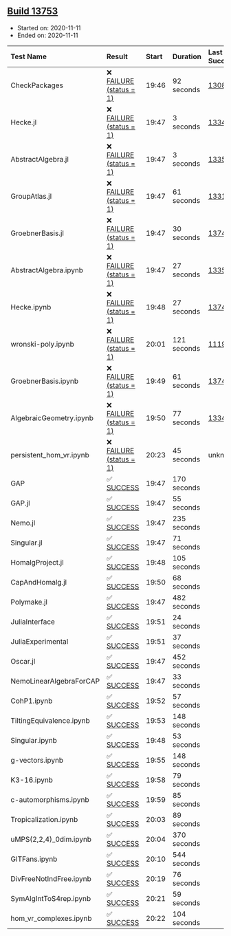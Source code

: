 ## [Build 13753](https://oscarci.mathematik.uni-kl.de/job/oscar/13753/)

* Started on: 2020-11-11
* Ended on: 2020-11-11

| Test Name    | Result | Start | Duration | Last Success | First Failure |
|:-------------|:-------|:------|:---------|:-------------|:--------------|
| CheckPackages | ❌ [FAILURE (status = 1)](https://oscarci.mathematik.uni-kl.de/job/oscar/13753/artifact/logs/build-13753/CheckPackages.log) | 19:46 | 92 seconds | [13085](https://oscarci.mathematik.uni-kl.de/job/oscar/13085/) | [13086](https://oscarci.mathematik.uni-kl.de/job/oscar/13086/) |
| Hecke.jl | ❌ [FAILURE (status = 1)](https://oscarci.mathematik.uni-kl.de/job/oscar/13753/artifact/logs/build-13753/Hecke.jl.log) | 19:47 | 3 seconds | [13341](https://oscarci.mathematik.uni-kl.de/job/oscar/13341/) | [13342](https://oscarci.mathematik.uni-kl.de/job/oscar/13342/) |
| AbstractAlgebra.jl | ❌ [FAILURE (status = 1)](https://oscarci.mathematik.uni-kl.de/job/oscar/13753/artifact/logs/build-13753/AbstractAlgebra.jl.log) | 19:47 | 3 seconds | [13355](https://oscarci.mathematik.uni-kl.de/job/oscar/13355/) | [13356](https://oscarci.mathematik.uni-kl.de/job/oscar/13356/) |
| GroupAtlas.jl | ❌ [FAILURE (status = 1)](https://oscarci.mathematik.uni-kl.de/job/oscar/13753/artifact/logs/build-13753/GroupAtlas.jl.log) | 19:47 | 61 seconds | [13311](https://oscarci.mathematik.uni-kl.de/job/oscar/13311/) | [13312](https://oscarci.mathematik.uni-kl.de/job/oscar/13312/) |
| GroebnerBasis.jl | ❌ [FAILURE (status = 1)](https://oscarci.mathematik.uni-kl.de/job/oscar/13753/artifact/logs/build-13753/GroebnerBasis.jl.log) | 19:47 | 30 seconds | [13747](https://oscarci.mathematik.uni-kl.de/job/oscar/13747/) | [13748](https://oscarci.mathematik.uni-kl.de/job/oscar/13748/) |
| AbstractAlgebra.ipynb | ❌ [FAILURE (status = 1)](https://oscarci.mathematik.uni-kl.de/job/oscar/13753/artifact/logs/build-13753/AbstractAlgebra.ipynb.log) | 19:47 | 27 seconds | [13355](https://oscarci.mathematik.uni-kl.de/job/oscar/13355/) | [13356](https://oscarci.mathematik.uni-kl.de/job/oscar/13356/) |
| Hecke.ipynb | ❌ [FAILURE (status = 1)](https://oscarci.mathematik.uni-kl.de/job/oscar/13753/artifact/logs/build-13753/Hecke.ipynb.log) | 19:48 | 27 seconds | [13749](https://oscarci.mathematik.uni-kl.de/job/oscar/13749/) | [13750](https://oscarci.mathematik.uni-kl.de/job/oscar/13750/) |
| wronski-poly.ipynb | ❌ [FAILURE (status = 1)](https://oscarci.mathematik.uni-kl.de/job/oscar/13753/artifact/logs/build-13753/wronski-poly.ipynb.log) | 20:01 | 121 seconds | [11192](https://oscarci.mathematik.uni-kl.de/job/oscar/11192/) | [11193](https://oscarci.mathematik.uni-kl.de/job/oscar/11193/) |
| GroebnerBasis.ipynb | ❌ [FAILURE (status = 1)](https://oscarci.mathematik.uni-kl.de/job/oscar/13753/artifact/logs/build-13753/GroebnerBasis.ipynb.log) | 19:49 | 61 seconds | [13748](https://oscarci.mathematik.uni-kl.de/job/oscar/13748/) | [13749](https://oscarci.mathematik.uni-kl.de/job/oscar/13749/) |
| AlgebraicGeometry.ipynb | ❌ [FAILURE (status = 1)](https://oscarci.mathematik.uni-kl.de/job/oscar/13753/artifact/logs/build-13753/AlgebraicGeometry.ipynb.log) | 19:50 | 77 seconds | [13341](https://oscarci.mathematik.uni-kl.de/job/oscar/13341/) | [13342](https://oscarci.mathematik.uni-kl.de/job/oscar/13342/) |
| persistent_hom_vr.ipynb | ❌ [FAILURE (status = 1)](https://oscarci.mathematik.uni-kl.de/job/oscar/13753/artifact/logs/build-13753/persistent_hom_vr.ipynb.log) | 20:23 | 45 seconds | unknown | unknown |
| GAP | ✅ [SUCCESS](https://oscarci.mathematik.uni-kl.de/job/oscar/13753/artifact/logs/build-13753/GAP.log) | 19:47 | 170 seconds |  |  |
| GAP.jl | ✅ [SUCCESS](https://oscarci.mathematik.uni-kl.de/job/oscar/13753/artifact/logs/build-13753/GAP.jl.log) | 19:47 | 55 seconds |  |  |
| Nemo.jl | ✅ [SUCCESS](https://oscarci.mathematik.uni-kl.de/job/oscar/13753/artifact/logs/build-13753/Nemo.jl.log) | 19:47 | 235 seconds |  |  |
| Singular.jl | ✅ [SUCCESS](https://oscarci.mathematik.uni-kl.de/job/oscar/13753/artifact/logs/build-13753/Singular.jl.log) | 19:47 | 71 seconds |  |  |
| HomalgProject.jl | ✅ [SUCCESS](https://oscarci.mathematik.uni-kl.de/job/oscar/13753/artifact/logs/build-13753/HomalgProject.jl.log) | 19:48 | 105 seconds |  |  |
| CapAndHomalg.jl | ✅ [SUCCESS](https://oscarci.mathematik.uni-kl.de/job/oscar/13753/artifact/logs/build-13753/CapAndHomalg.jl.log) | 19:50 | 68 seconds |  |  |
| Polymake.jl | ✅ [SUCCESS](https://oscarci.mathematik.uni-kl.de/job/oscar/13753/artifact/logs/build-13753/Polymake.jl.log) | 19:47 | 482 seconds |  |  |
| JuliaInterface | ✅ [SUCCESS](https://oscarci.mathematik.uni-kl.de/job/oscar/13753/artifact/logs/build-13753/JuliaInterface.log) | 19:51 | 24 seconds |  |  |
| JuliaExperimental | ✅ [SUCCESS](https://oscarci.mathematik.uni-kl.de/job/oscar/13753/artifact/logs/build-13753/JuliaExperimental.log) | 19:51 | 37 seconds |  |  |
| Oscar.jl | ✅ [SUCCESS](https://oscarci.mathematik.uni-kl.de/job/oscar/13753/artifact/logs/build-13753/Oscar.jl.log) | 19:47 | 452 seconds |  |  |
| NemoLinearAlgebraForCAP | ✅ [SUCCESS](https://oscarci.mathematik.uni-kl.de/job/oscar/13753/artifact/logs/build-13753/NemoLinearAlgebraForCAP.log) | 19:47 | 33 seconds |  |  |
| CohP1.ipynb | ✅ [SUCCESS](https://oscarci.mathematik.uni-kl.de/job/oscar/13753/artifact/logs/build-13753/CohP1.ipynb.log) | 19:52 | 57 seconds |  |  |
| TiltingEquivalence.ipynb | ✅ [SUCCESS](https://oscarci.mathematik.uni-kl.de/job/oscar/13753/artifact/logs/build-13753/TiltingEquivalence.ipynb.log) | 19:53 | 148 seconds |  |  |
| Singular.ipynb | ✅ [SUCCESS](https://oscarci.mathematik.uni-kl.de/job/oscar/13753/artifact/logs/build-13753/Singular.ipynb.log) | 19:48 | 53 seconds |  |  |
| g-vectors.ipynb | ✅ [SUCCESS](https://oscarci.mathematik.uni-kl.de/job/oscar/13753/artifact/logs/build-13753/g-vectors.ipynb.log) | 19:55 | 148 seconds |  |  |
| K3-16.ipynb | ✅ [SUCCESS](https://oscarci.mathematik.uni-kl.de/job/oscar/13753/artifact/logs/build-13753/K3-16.ipynb.log) | 19:58 | 79 seconds |  |  |
| c-automorphisms.ipynb | ✅ [SUCCESS](https://oscarci.mathematik.uni-kl.de/job/oscar/13753/artifact/logs/build-13753/c-automorphisms.ipynb.log) | 19:59 | 85 seconds |  |  |
| Tropicalization.ipynb | ✅ [SUCCESS](https://oscarci.mathematik.uni-kl.de/job/oscar/13753/artifact/logs/build-13753/Tropicalization.ipynb.log) | 20:03 | 89 seconds |  |  |
| uMPS(2,2,4)_0dim.ipynb | ✅ [SUCCESS](https://oscarci.mathematik.uni-kl.de/job/oscar/13753/artifact/logs/build-13753/uMPS-2-2-4-_0dim.ipynb.log) | 20:04 | 370 seconds |  |  |
| GITFans.ipynb | ✅ [SUCCESS](https://oscarci.mathematik.uni-kl.de/job/oscar/13753/artifact/logs/build-13753/GITFans.ipynb.log) | 20:10 | 544 seconds |  |  |
| DivFreeNotIndFree.ipynb | ✅ [SUCCESS](https://oscarci.mathematik.uni-kl.de/job/oscar/13753/artifact/logs/build-13753/DivFreeNotIndFree.ipynb.log) | 20:19 | 76 seconds |  |  |
| SymAlgIntToS4rep.ipynb | ✅ [SUCCESS](https://oscarci.mathematik.uni-kl.de/job/oscar/13753/artifact/logs/build-13753/SymAlgIntToS4rep.ipynb.log) | 20:21 | 59 seconds |  |  |
| hom_vr_complexes.ipynb | ✅ [SUCCESS](https://oscarci.mathematik.uni-kl.de/job/oscar/13753/artifact/logs/build-13753/hom_vr_complexes.ipynb.log) | 20:22 | 104 seconds |  |  |
